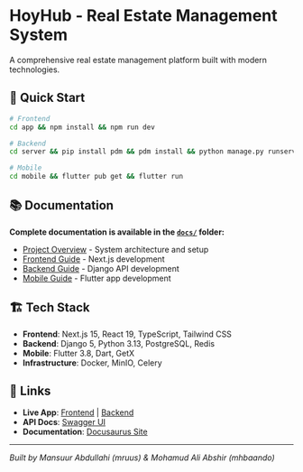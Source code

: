# HoyHub - Real Estate Management System

A comprehensive real estate management platform built with modern technologies.

## 🚀 Quick Start

```bash
# Frontend
cd app && npm install && npm run dev

# Backend  
cd server && pip install pdm && pdm install && python manage.py runserver

# Mobile
cd mobile && flutter pub get && flutter run
```

## 📚 Documentation

**Complete documentation is available in the [`docs/`](./docs/) folder:**

- [Project Overview](./docs/README.md) - System architecture and setup
- [Frontend Guide](./docs/frontend/README.md) - Next.js development
- [Backend Guide](./docs/backend/README.md) - Django API development  
- [Mobile Guide](./docs/mobile/README.md) - Flutter app development

## 🏗️ Tech Stack

- **Frontend**: Next.js 15, React 19, TypeScript, Tailwind CSS
- **Backend**: Django 5, Python 3.13, PostgreSQL, Redis
- **Mobile**: Flutter 3.8, Dart, GetX
- **Infrastructure**: Docker, MinIO, Celery

## 🔗 Links

- **Live App**: [Frontend](http://localhost:3000) | [Backend](http://localhost:8000)
- **API Docs**: [Swagger UI](http://localhost:8000/api/schema/swagger-ui/)
- **Documentation**: [Docusaurus Site](./documentation/)

---

*Built by Mansuur Abdullahi (mruus) & Mohamud Ali Abshir (mhbaando)*
